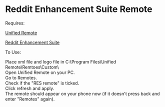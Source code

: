Reddit Enhancement Suite Remote
================================

Requires:

[Unified Remote](http://www.unifiedremote.com/)

[Reddit Enhancement Suite](http://redditenhancementsuite.com)

To Use:

Place xml file and logo file in C:\Program Files\Unified Remote\Remtoes\Custom\  
Open Unified Remote on your PC.  
Go to Remotes.  
Check if the "RES remote" is ticked.  
Click refresh and apply.  
The remote should appear on your phone now (if it doesn't press back and enter "Remotes" again).  

